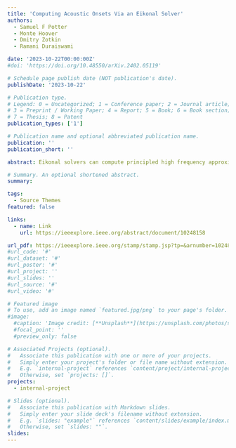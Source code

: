 ```yaml
---
title: 'Computing Acoustic Onsets Via an Eikonal Solver'
authors:
  - Samuel F Potter
  - Monte Hoover
  - Dmitry Zotkin
  - Ramani Duraiswami

date: '2023-10-22T00:00:00Z'
#doi: 'https://doi.org/10.48550/arXiv.2402.05119'

# Schedule page publish date (NOT publication's date).
publishDate: '2023-10-22'

# Publication type.
# Legend: 0 = Uncategorized; 1 = Conference paper; 2 = Journal article;
# 3 = Preprint / Working Paper; 4 = Report; 5 = Book; 6 = Book section;
# 7 = Thesis; 8 = Patent
publication_types: ['1']

# Publication name and optional abbreviated publication name.
publication: ''
publication_short: ''

abstract: Eikonal solvers can compute principled high frequency approximations to the propagation of waves. We describe how a fast and accurate eikonal solver—the jet marching method (JMM)—can be used for various spatial audio applications. We compute personalized interaural time differences (ITDs) for head mesh scans. These results are compared against ITDs computed using the boundary element method (BEM). The comparisons validate the use of the geometrical optics model for onset calculations. We also simulate the propagation of sound waves in rooms using the JMM, and use our computations to approximate the early part of room impulse responses. Results are promising, and future extensions are discussed.

# Summary. An optional shortened abstract.
summary:

tags:
  - Source Themes
featured: false

links:
  - name: Link
    url: https://ieeexplore.ieee.org/abstract/document/10248158

url_pdf: https://ieeexplore.ieee.org/stamp/stamp.jsp?tp=&arnumber=10248158
#url_code: '#'
#url_dataset: '#'
#url_poster: '#'
#url_project: ''
#url_slides: ''
#url_source: '#'
#url_video: '#'

# Featured image
# To use, add an image named `featured.jpg/png` to your page's folder.
#image:
  #caption: 'Image credit: [**Unsplash**](https://unsplash.com/photos/s9CC2SKySJM)'
  #focal_point: ''
  #preview_only: false 

# Associated Projects (optional).
#   Associate this publication with one or more of your projects.
#   Simply enter your project's folder or file name without extension.
#   E.g. `internal-project` references `content/project/internal-project/index.md`.
#   Otherwise, set `projects: []`.
projects:
  - internal-project

# Slides (optional).
#   Associate this publication with Markdown slides.
#   Simply enter your slide deck's filename without extension.
#   E.g. `slides: "example"` references `content/slides/example/index.md`.
#   Otherwise, set `slides: ""`.
slides:
---
```


